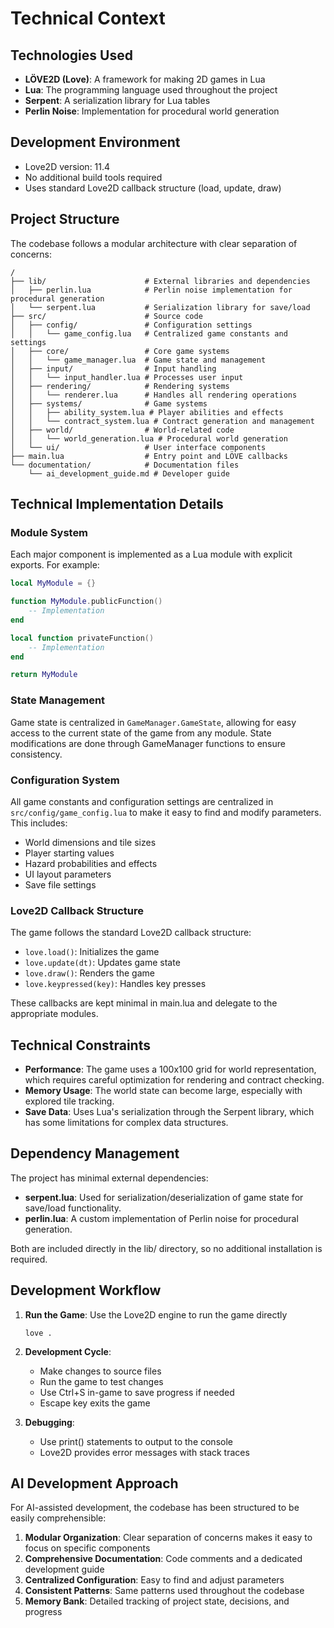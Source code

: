 # Technical Context

## Technologies Used

- **LÖVE2D (Love)**: A framework for making 2D games in Lua
- **Lua**: The programming language used throughout the project
- **Serpent**: A serialization library for Lua tables
- **Perlin Noise**: Implementation for procedural world generation

## Development Environment

- Love2D version: 11.4
- No additional build tools required
- Uses standard Love2D callback structure (load, update, draw)

## Project Structure

The codebase follows a modular architecture with clear separation of concerns:

```
/
├── lib/                      # External libraries and dependencies
│   ├── perlin.lua            # Perlin noise implementation for procedural generation
│   └── serpent.lua           # Serialization library for save/load
├── src/                      # Source code
│   ├── config/               # Configuration settings
│   │   └── game_config.lua   # Centralized game constants and settings
│   ├── core/                 # Core game systems
│   │   └── game_manager.lua  # Game state and management
│   ├── input/                # Input handling
│   │   └── input_handler.lua # Processes user input
│   ├── rendering/            # Rendering systems
│   │   └── renderer.lua      # Handles all rendering operations
│   ├── systems/              # Game systems
│   │   ├── ability_system.lua # Player abilities and effects
│   │   └── contract_system.lua # Contract generation and management
│   ├── world/                # World-related code
│   │   └── world_generation.lua # Procedural world generation
│   └── ui/                   # User interface components
├── main.lua                  # Entry point and LÖVE callbacks
└── documentation/            # Documentation files
    └── ai_development_guide.md # Developer guide
```

## Technical Implementation Details

### Module System

Each major component is implemented as a Lua module with explicit exports. For example:

```lua
local MyModule = {}

function MyModule.publicFunction()
    -- Implementation
end

local function privateFunction()
    -- Implementation 
end

return MyModule
```

### State Management

Game state is centralized in `GameManager.GameState`, allowing for easy access to the current state of the game from any module. State modifications are done through GameManager functions to ensure consistency.

### Configuration System

All game constants and configuration settings are centralized in `src/config/game_config.lua` to make it easy to find and modify parameters. This includes:

- World dimensions and tile sizes
- Player starting values
- Hazard probabilities and effects
- UI layout parameters
- Save file settings

### Love2D Callback Structure

The game follows the standard Love2D callback structure:

- `love.load()`: Initializes the game
- `love.update(dt)`: Updates game state
- `love.draw()`: Renders the game
- `love.keypressed(key)`: Handles key presses

These callbacks are kept minimal in main.lua and delegate to the appropriate modules.

## Technical Constraints

- **Performance**: The game uses a 100x100 grid for world representation, which requires careful optimization for rendering and contract checking.
- **Memory Usage**: The world state can become large, especially with explored tile tracking.
- **Save Data**: Uses Lua's serialization through the Serpent library, which has some limitations for complex data structures.

## Dependency Management

The project has minimal external dependencies:

- **serpent.lua**: Used for serialization/deserialization of game state for save/load functionality.
- **perlin.lua**: A custom implementation of Perlin noise for procedural generation.

Both are included directly in the lib/ directory, so no additional installation is required.

## Development Workflow

1. **Run the Game**: Use the Love2D engine to run the game directly
   ```
   love .
   ```

2. **Development Cycle**:
   - Make changes to source files
   - Run the game to test changes
   - Use Ctrl+S in-game to save progress if needed
   - Escape key exits the game

3. **Debugging**:
   - Use print() statements to output to the console
   - Love2D provides error messages with stack traces

## AI Development Approach

For AI-assisted development, the codebase has been structured to be easily comprehensible:

1. **Modular Organization**: Clear separation of concerns makes it easy to focus on specific components
2. **Comprehensive Documentation**: Code comments and a dedicated development guide
3. **Centralized Configuration**: Easy to find and adjust parameters
4. **Consistent Patterns**: Same patterns used throughout the codebase
5. **Memory Bank**: Detailed tracking of project state, decisions, and progress
